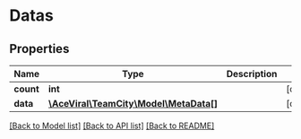 # Datas

## Properties
Name | Type | Description | Notes
------------ | ------------- | ------------- | -------------
**count** | **int** |  | [optional] 
**data** | [**\AceViral\TeamCity\Model\MetaData[]**](MetaData.md) |  | [optional] 

[[Back to Model list]](../README.md#documentation-for-models) [[Back to API list]](../README.md#documentation-for-api-endpoints) [[Back to README]](../README.md)



